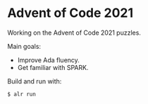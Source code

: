 # Advent of Code 2021

Working on the Advent of Code 2021 puzzles.

Main goals: 
* Improve Ada fluency.
* Get familiar with SPARK.

Build and run with:
```
$ alr run
```